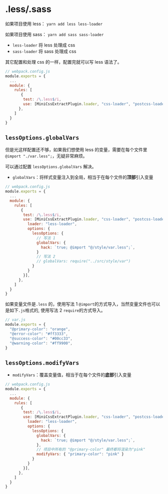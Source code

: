 # .less/.sass
 
如果项目使用 less： `yarn add less less-loader`

如果项目使用 sass： `yarn add sass sass-loader`

- `less-loader` 将 less 处理成 css
- `sass-loader` 将 sass 处理成 css

其它配置和处理 css 的一样，配置完就可以写 less 语法了。

```js
// webpack.config.js
module.exports = {
  ...
  module: {
    rules: [
       {
        test: /\.less$/i,
        use: [MiniCssExtractPlugin.loader, "css-loader", "postcss-loader", "less-loader"],
      },
    ]
  }
}
```
## `lessOptions.globalVars`

但是光这样配置还不够，如果我们想使用 less 的变量，需要在每个文件里`@import "./var.less";`，无疑非常麻烦。

可以通过配置 `lessOptions.globalVars` 解决。

- `globalVars`：将样式变量注入到全局，相当于在每个文件的**顶部**引入变量

```js
// webpack.config.js
module.exports = {
  ...
  module: {
    rules: [
       {
        test: /\.less$/i,
        use: [MiniCssExtractPlugin.loader, "css-loader", "postcss-loader", {
          loader: "less-loader", 
          options: {
            lessOptions: {
              // 写法 1
              globalVars: {
                hack: `true; @import "@/style/var.less";`,
              }
              // 写法 2
              // globalVars: require("../src/style/var")
            }
          }
        }],
      },
    ]
  }
}
```

如果变量文件是`.less` 的，使用写法 1 `@import`的方式导入，当然变量文件也可以是如下`.js`格式的, 使用写法 2 `require`的方式导入。
```js
// var.js
module.exports = {
  "@primary-color": "orange",
  "@error-color": "#ff3333",
  "@success-color": "#00cc33",
  "@warning-color": "#ff9900",
}
```


## `lessOptions.modifyVars`

- `modifyVars`：覆盖变量值，相当于在每个文件的**底部**引入变量

```js
// webpack.config.js
module.exports = {
  ...
  module: {
    rules: [
       {
        test: /\.less$/i,
        use: [MiniCssExtractPlugin.loader, "css-loader", "postcss-loader", {
          loader: "less-loader", 
          options: {
            lessOptions: {
              globalVars: {
                hack: `true; @import "@/style/var.less";`,
              },
              // 项目中所有的 "@primary-color" 最终都将渲染为"pink"
              modifyVars: { "primary-color": "pink" }  
            }
          }
        }],
      },
    ]
  }
}
```


